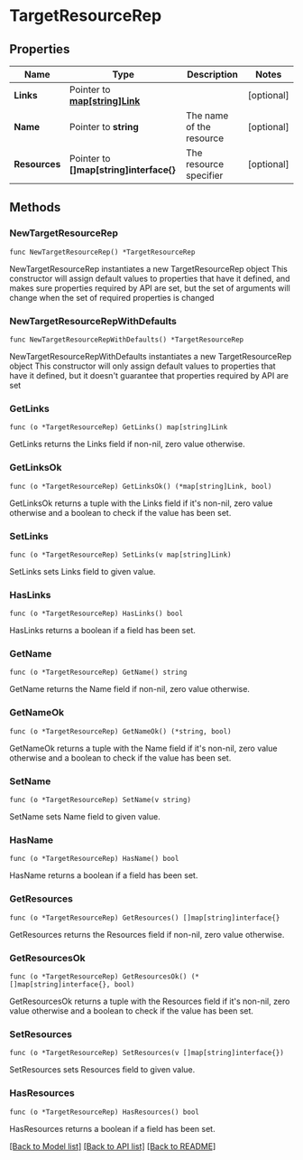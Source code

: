 # TargetResourceRep

## Properties

Name | Type | Description | Notes
------------ | ------------- | ------------- | -------------
**Links** | Pointer to [**map[string]Link**](Link.md) |  | [optional] 
**Name** | Pointer to **string** | The name of the resource | [optional] 
**Resources** | Pointer to **[]map[string]interface{}** | The resource specifier | [optional] 

## Methods

### NewTargetResourceRep

`func NewTargetResourceRep() *TargetResourceRep`

NewTargetResourceRep instantiates a new TargetResourceRep object
This constructor will assign default values to properties that have it defined,
and makes sure properties required by API are set, but the set of arguments
will change when the set of required properties is changed

### NewTargetResourceRepWithDefaults

`func NewTargetResourceRepWithDefaults() *TargetResourceRep`

NewTargetResourceRepWithDefaults instantiates a new TargetResourceRep object
This constructor will only assign default values to properties that have it defined,
but it doesn't guarantee that properties required by API are set

### GetLinks

`func (o *TargetResourceRep) GetLinks() map[string]Link`

GetLinks returns the Links field if non-nil, zero value otherwise.

### GetLinksOk

`func (o *TargetResourceRep) GetLinksOk() (*map[string]Link, bool)`

GetLinksOk returns a tuple with the Links field if it's non-nil, zero value otherwise
and a boolean to check if the value has been set.

### SetLinks

`func (o *TargetResourceRep) SetLinks(v map[string]Link)`

SetLinks sets Links field to given value.

### HasLinks

`func (o *TargetResourceRep) HasLinks() bool`

HasLinks returns a boolean if a field has been set.

### GetName

`func (o *TargetResourceRep) GetName() string`

GetName returns the Name field if non-nil, zero value otherwise.

### GetNameOk

`func (o *TargetResourceRep) GetNameOk() (*string, bool)`

GetNameOk returns a tuple with the Name field if it's non-nil, zero value otherwise
and a boolean to check if the value has been set.

### SetName

`func (o *TargetResourceRep) SetName(v string)`

SetName sets Name field to given value.

### HasName

`func (o *TargetResourceRep) HasName() bool`

HasName returns a boolean if a field has been set.

### GetResources

`func (o *TargetResourceRep) GetResources() []map[string]interface{}`

GetResources returns the Resources field if non-nil, zero value otherwise.

### GetResourcesOk

`func (o *TargetResourceRep) GetResourcesOk() (*[]map[string]interface{}, bool)`

GetResourcesOk returns a tuple with the Resources field if it's non-nil, zero value otherwise
and a boolean to check if the value has been set.

### SetResources

`func (o *TargetResourceRep) SetResources(v []map[string]interface{})`

SetResources sets Resources field to given value.

### HasResources

`func (o *TargetResourceRep) HasResources() bool`

HasResources returns a boolean if a field has been set.


[[Back to Model list]](../README.md#documentation-for-models) [[Back to API list]](../README.md#documentation-for-api-endpoints) [[Back to README]](../README.md)


